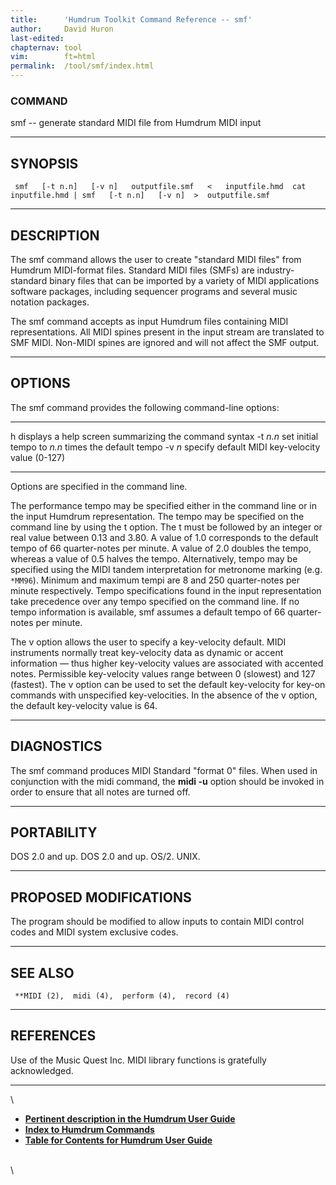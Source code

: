 ```yaml
---
title:		'Humdrum Toolkit Command Reference -- smf'
author:		David Huron
last-edited:
chapternav:	tool
vim:		ft=html
permalink:	/tool/smf/index.html
---
```


### COMMAND

<span class="tool">smf</span> -- generate standard MIDI file from Humdrum <span class="rep">MIDI</span> input

------------------------------------------------------------------------

## SYNOPSIS ##

` smf   [-t n.n]   [-v n]   outputfile.smf   <   inputfile.hmd  cat inputfile.hmd | smf   [-t n.n]   [-v n]  >  outputfile.smf`

------------------------------------------------------------------------

## DESCRIPTION ##

The <span class="tool">smf</span> command allows the user to create \"standard MIDI files\"
from Humdrum <span class="rep">MIDI</span>-format files. Standard MIDI files (SMFs) are
industry-standard binary files that can be imported by a variety of MIDI
applications software packages, including sequencer programs and several
music notation packages.

The <span class="tool">smf</span> command accepts as input Humdrum files containing <span class="rep">MIDI</span>
representations. All <span class="rep">MIDI</span> spines present in the input stream are
translated to SMF MIDI. Non-<span class="rep">MIDI</span> spines are ignored and will not
affect the SMF output.

------------------------------------------------------------------------

## OPTIONS ##

The <span class="tool">smf</span> command provides the following command-line options:

---------- -------------------------------------------------------
<span class="option">h</span>     displays a help screen summarizing the command syntax
-t *n.n*   set initial tempo to *n.n* times the default tempo
-v *n*     specify default MIDI key-velocity value (0-127)
---------- -------------------------------------------------------

Options are specified in the command line.

The performance tempo may be specified either in the command line or in
the input Humdrum representation. The tempo may be specified on the
command line by using the <span class="option">t</span> option. The <span class="option">t</span> must be followed by
an integer or real value between 0.13 and 3.80. A value of 1.0
corresponds to the default tempo of 66 quarter-notes per minute. A value
of 2.0 doubles the tempo, whereas a value of 0.5 halves the tempo.
Alternatively, tempo may be specified using the <span class="rep">MIDI</span> tandem
interpretation for metronome marking (e.g. `*MM96`). Minimum and maximum
tempi are 8 and 250 quarter-notes per minute respectively. Tempo
specifications found in the input representation take precedence over
any tempo specified on the command line. If no tempo information is
available, <span class="tool">smf</span> assumes a default tempo of 66 quarter-notes per
minute.

The <span class="option">v</span> option allows the user to specify a key-velocity default.
MIDI instruments normally treat key-velocity data as dynamic or accent
information &mdash; thus higher key-velocity values are associated with
accented notes. Permissible key-velocity values range between 0
(slowest) and 127 (fastest). The <span class="option">v</span> option can be used to set the
default key-velocity for key-on commands with unspecified
key-velocities. In the absence of the <span class="option">v</span> option, the default
key-velocity value is 64.

------------------------------------------------------------------------

## DIAGNOSTICS ##

The <span class="tool">smf</span> command produces MIDI Standard \"format 0\" files. When used
in conjunction with the <span class="tool">midi</span> command, the **midi -u**
option should be invoked in order to ensure that all notes are turned
off.

------------------------------------------------------------------------

## PORTABILITY ##

DOS 2.0 and up. DOS 2.0 and up. OS/2. UNIX.

------------------------------------------------------------------------

## PROPOSED MODIFICATIONS ##

The program should be modified to allow inputs to contain MIDI control
codes and MIDI system exclusive codes.

------------------------------------------------------------------------

## SEE ALSO ##

` **MIDI (2),  midi (4),  perform (4),  record (4)`

------------------------------------------------------------------------

## REFERENCES ##

Use of the Music Quest Inc. MIDI library functions is gratefully
acknowledged.

------------------------------------------------------------------------

\

-   [**Pertinent description in the Humdrum User
    Guide**](../guide07.html#The_smf_Command)
-   [**Index to Humdrum Commands**](../commands.toc.html)
-   [**Table for Contents for Humdrum User Guide**](../guide.toc.html)

\
\
